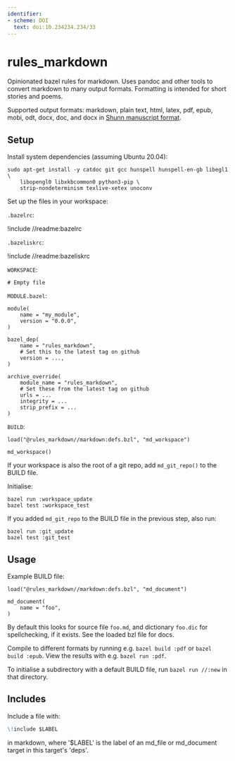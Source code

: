 ```yaml
---
identifier:
- scheme: DOI
  text: doi:10.234234.234/33
---
```


# rules_markdown

Opinionated bazel rules for markdown. Uses pandoc and other tools to convert
markdown to many output formats. Formatting is intended for short stories and
poems.

Supported output formats: markdown, plain text, html, latex, pdf, epub, mobi,
odt, docx, doc, and docx in
[Shunn manuscript format](https://github.com/prosegrinder/pandoc-templates).

## Setup

Install system dependencies (assuming Ubuntu 20.04):

<!-- TODO: update dependencies for Ubuntu 22.04 -->

```shell
sudo apt-get install -y catdoc git gcc hunspell hunspell-en-gb libegl1 \
    libopengl0 libxkbcommon0 python3-pip \
    strip-nondeterminism texlive-xetex unoconv
```

Set up the files in your workspace:

`.bazelrc`:

!include //readme:bazelrc

`.bazeliskrc`:

!include //readme:bazeliskrc

`WORKSPACE`:

```text
# Empty file
```

`MODULE.bazel`:

```text
module(
    name = "my_module",
    version = "0.0.0",
)

bazel_dep(
    name = "rules_markdown",
    # Set this to the latest tag on github
    version = ...,
)

archive_override(
    module_name = "rules_markdown",
    # Set these from the latest tag on github
    urls = ...
    integrity = ...
    strip_prefix = ...
)
```

`BUILD`:

```text
load("@rules_markdown//markdown:defs.bzl", "md_workspace")

md_workspace()
```

If your workspace is also the root of a git repo, add `md_git_repo()` to the
BUILD file.

Initialise:

```shell
bazel run :workspace_update
bazel test :workspace_test
```

If you added `md_git_repo` to the BUILD file in the previous step, also run:

```shell
bazel run :git_update
bazel test :git_test
```

## Usage

Example BUILD file:

```text
load("@rules_markdown//markdown:defs.bzl", "md_document")

md_document(
    name = "foo",
)
```

By default this looks for source file `foo.md`, and dictionary `foo.dic` for
spellchecking, if it exists. See the loaded bzl file for docs.

Compile to different formats by running e.g. `bazel build :pdf` or
`bazel build :epub`. View the results with e.g. `bazel run :pdf`.

To initialise a subdirectory with a default BUILD file, run `bazel run //:new`
in that directory.

## Includes

Include a file with:

```markdown
\!include $LABEL
```

in markdown, where '$LABEL' is the label of an md_file or md_document target
in this target's 'deps'.

